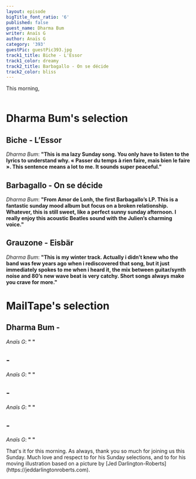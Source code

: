 ```yaml
---
layout: episode
bigTitle_font_ratio: '6'
published: false
guest_name: Dharma Bum
writer: Anaïs G
author: Anaïs G
category: '393'
guestPic: guestPic393.jpg
track1_title: Biche - L'Essor
track1_color: dreamy
track2_title: Barbagallo - On se décide
track2_color: bliss
---
```


<p id="introduction">This morning, 
<br><br>
</p>


# Dharma Bum's selection

##  Biche - L’Essor  
_Dharma Bum_: **"**This is ma lazy Sunday song. You only have to listen to the lyrics to understand why. « Passer du temps à rien faire, mais bien le faire ». This sentence means a lot to me. It sounds super peaceful.**"**

##  Barbagallo - On se décide 
_Dharma Bum_: **"**From Amor de Lonh, the first Barbagallo’s LP. This is a fantastic sunday mood album but focus on a broken relationship. Whatever, this is still sweet, like a perfect sunny sunday afternoon. I really enjoy this acoustic Beatles sound with the Julien’s charming voice.**"**

##  Grauzone - Eisbär 
_Dharma Bum_: **"**This is my winter track. Actually i didn’t knew who the band was few years ago when i rediscovered that song, but it just immediately spokes to me when i heard it, the mix between guitar/synth noise and 80’s new wave beat is very catchy. Short songs always make you crave for more.**"**


# MailTape's selection

## Dharma Bum  - 
_Anaïs G_: **"** **"**

## - 
_Anaïs G_: **"** **"**

##  - 
_Anaïs G_: **"** **"**

## - 
_Anaïs G_: **"** **"**


<p id="outroduction"> That's it for this morning. As always, thank you so much for joining us this Sunday. Much love and respect to  for his Sunday selections, and to  for his moving illustration based on a picture by [Jed Darlington-Roberts](https://jeddarlingtonroberts.com).</p>

